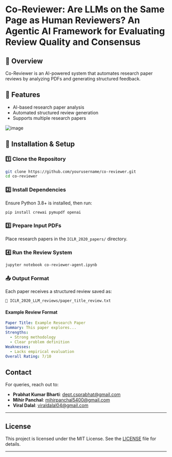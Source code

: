 # Co-Reviewer: Are LLMs on the Same Page as Human Reviewers? An Agentic AI Framework for Evaluating Review Quality and Consensus

## 📝 Overview
Co-Reviewer is an AI-powered system that automates research paper reviews by analyzing PDFs and generating structured feedback.

## 🚀 Features
- AI-based research paper analysis
- Automated structured review generation
- Supports multiple research papers

![image](https://github.com/user-attachments/assets/52140527-e54f-402d-bc2e-3a8ae9d22b20)

## 📌 Installation & Setup

### 1️⃣ Clone the Repository
```bash
git clone https://github.com/yourusername/co-reviewer.git
cd co-reviewer
```

### 2️⃣ Install Dependencies
Ensure Python 3.8+ is installed, then run:
```bash
pip install crewai pymupdf openai
```

### 3️⃣ Prepare Input PDFs
Place research papers in the `ICLR_2020_papers/` directory.

### 4️⃣ Run the Review System
```bash
jupyter notebook co-reviewer-agent.ipynb
```

### 📤 Output Format
Each paper receives a structured review saved as:
```
📄 ICLR_2020_LLM_reviews/paper_title_review.txt
```

#### Example Review Format
```yaml
Paper Title: Example Research Paper
Summary: This paper explores...
Strengths:  
  - Strong methodology  
  - Clear problem definition
Weaknesses:  
  - Lacks empirical evaluation
Overall Rating: 7/10
```

## **Contact**  

For queries, reach out to:  
- **Prabhat Kumar Bharti**: [dept.csprabhat@gmail.com](mailto:dept.csprabhat@gmail.com)  
- **Mihir Panchal**: [mihirpanchal5400@gmail.com](mailto:mihirpanchal5400@gmail.com)  
- **Viral Dalal**: [viraldalal04@gmail.com](mailto:viraldalal04@gmail.com)  

---

## **License**  

This project is licensed under the MIT License. See the [LICENSE](./LICENSE) file for details.  

---
